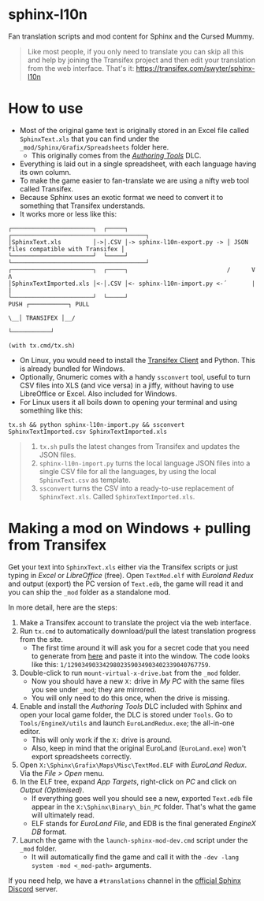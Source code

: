 # sphinx-l10n
Fan translation scripts and mod content for Sphinx and the Cursed Mummy.

> Like most people, if you only need to translate you can skip all this and help by joining the
> Transifex project and then edit your translation from the web interface. That's it:
> https://transifex.com/swyter/sphinx-l10n


# How to use

* Most of the original game text is originally stored in an Excel file called `SphinxText.xls` that you can find under the `_mod/Sphinx/Grafix/Spreadsheets` folder here.
   * This originally comes from the [_Authoring Tools_](https://sphinxandthecursedmummy.fandom.com/wiki/Authoring_Tools) DLC.
* Everything is laid out in a single spreadsheet, with each language having its own column.
* To make the game easier to fan-translate we are using a nifty web tool called Transifex.
* Because Sphinx uses an exotic format we need to convert it to something that Transifex understands.
* It works more or less like this:

```
┌───────────────────────┐  ┌─────┐                            ┌──────────────────────────────────────┐
│SphinxText.xls         │->│.CSV │-> sphinx-l10n-export.py -> │ JSON files compatible with Transifex │
└───────────────────────┘  └─────┘                            └──────────────────────────────────────┘
┌───────────────────────┐  ┌─────┐                            /      V                   Λ
│SphinxTextImported.xls │<-│.CSV │<- sphinx-l10n-import.py <-´       |                   |
└───────────────────────┘  └─────┘                                  PUSH ┌───────────┐ PULL
                                                                      \__│ TRANSIFEX │__/
                                                                         └───────────┘
                                                                      (with tx.cmd/tx.sh)
```


* On Linux, you would need to install the [Transifex Client](https://docs.transifex.com/client/installing-the-client) and Python. This is already bundled for Windows.
* Optionally, Gnumeric comes with a handy `ssconvert` tool, useful to turn CSV files into XLS (and vice versa) in a jiffy, without having to use LibreOffice or Excel. Also included for Windows.
* For Linux users it all boils down to opening your terminal and using something like this:
```
tx.sh && python sphinx-l10n-import.py && ssconvert SphinxTextImported.csv SphinxTextImported.xls
```

>  1. `tx.sh` pulls the latest changes from Transifex and updates the JSON files.
>  2. `sphinx-l10n-import.py` turns the local language JSON files into a single CSV file for all
>      the languages, by using the local `SphinxText.csv` as template.
>  3. `ssconvert` turns the CSV into a ready-to-use replacement of `SphinxText.xls`. Called `SphinxTextImported.xls`.


 # Making a mod on Windows + pulling from Transifex

Get your text into `SphinxText.xls` either via the Transifex scripts or just typing in *Excel* or *LibreOffice* (free). Open `TextMod.elf` with *Euroland Redux* and output (export) the PC version of `Text.edb`, the game will read it and you can ship the `_mod` folder as a standalone mod.

In more detail, here are the steps:
1. Make a Transifex account to translate the project via the web interface.
2. Run `tx.cmd` to automatically download/pull the latest translation progress from the site.
   * The first time around it will ask you for a secret code that you need to generate from [here](https://www.transifex.com/user/settings/api/) and paste it into the window. The code looks like this: `1/1290349033429802359034903402339040767759`.
1. Double-click to run `mount-virtual-x-drive.bat` from the `_mod` folder.
   * Now you should have a new `X:` drive in *My PC* with the same files you see under `_mod`; they are mirrored.
   * You will only need to do this once, when the drive is missing.
2. Enable and install the *Authoring Tools* DLC included with Sphinx and open your local game folder, the DLC is stored under `Tools`. Go to `Tools/EngineX/utils` and launch `EuroLandRedux.exe`; the all-in-one editor.
   * This will only work if the `X:` drive is around.
   * Also, keep in mind that the original EuroLand (`EuroLand.exe`) won't export spreadsheets correctly.
3. Open `X:\Sphinx\Grafix\Maps\Misc\TextMod.ELF` with _EuroLand Redux_. Via the _File > Open_ menu.
4. In the ELF tree, expand *App Targets*, right-click on _PC_ and click on _Output (Optimised)_.
   * If everything goes well you should see a new, exported `Text.edb` file appear in the `X:\Sphinx\Binary\_bin_PC` folder. That's what the game will ultimately read.
   * ELF stands for *EuroLand File*, and EDB is the final generated *EngineX DB* format.
6. Launch the game with the `launch-sphinx-mod-dev.cmd` script under the `_mod` folder.
   * It will automatically find the game and call it with the `-dev -lang system -mod <_mod-path>` arguments.

If you need help, we have a `#translations` channel in the [official Sphinx Discord](https://discord.gg/sphinx) server.
